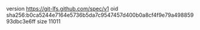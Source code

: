 version https://git-lfs.github.com/spec/v1
oid sha256:b0ca5244e7164e5736b5da7c9547457d400b0a8cf4f9e79a49885993dbc3e6ff
size 11011
